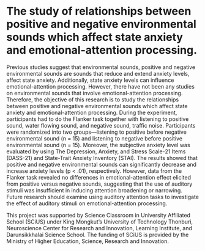 # The study of relationships between positive and negative environmental sounds which affect state anxiety and emotional-attention processing.

Previous studies suggest that environmental sounds, positive and negative environmental sounds are sounds that reduce and extend anxiety levels, affect state anxiety. Additionally, state anxiety levels can influence emotional-attention processing. However, there have not been any studies on environmental sounds that involve emotional-attention processing. Therefore, the objective of this research is to study the relationships between positive and negative environmental sounds which affect state anxiety and emotional-attention processing. During the experiment, participants had to do the Flanker task together with listening to positive sound, water flowing sound, and negative sound, traffic noise. Participants were randomized into two groups—listening to positive before negative environmental sound (n = 15) and listening to negative before positive environmental sound 
(n = 15). Moreover, the subjective anxiety level was evaluated by using The Depression, Anxiety, and Stress 
Scale-21 Items (DASS-21) and State-Trait Anxiety Inventory (STAI). The results showed that positive and negative environmental sounds can significantly decrease and increase anxiety levels (p < .01), respectively. However, data from the Flanker task revealed no differences in emotional-attention effect elicited from positive versus negative sounds, suggesting that the use of auditory stimuli was insufficient in inducing attention broadening or narrowing. Future research should examine using auditory attention tasks to investigate the effect of auditory stimuli on emotional-attention processing.

This project was supported by Science Classroom in University Affiliated School (SCiUS) under King Mongkut’s University of Technology Thonburi, Neuroscience Center for Research and Innovation, Learning Institute, and Darunsikkhalai Science School. The funding of SCiUS is provided by the Ministry of Higher Education, Science, Research and Innovation.